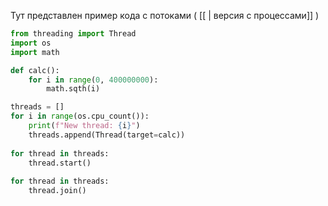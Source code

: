 Тут представлен пример кода с потоками ( [[ | версия с процессами]]  )

```python
from threading import Thread
import os
import math

def calc():
	for i in range(0, 400000000):
		math.sqth(i)

threads = []
for i in range(os.cpu_count()):
	print(f"New thread: {i}")
	threads.append(Thread(target=calc))
	
for thread in threads:
	thread.start()
	
for thread in threads:
	thread.join()